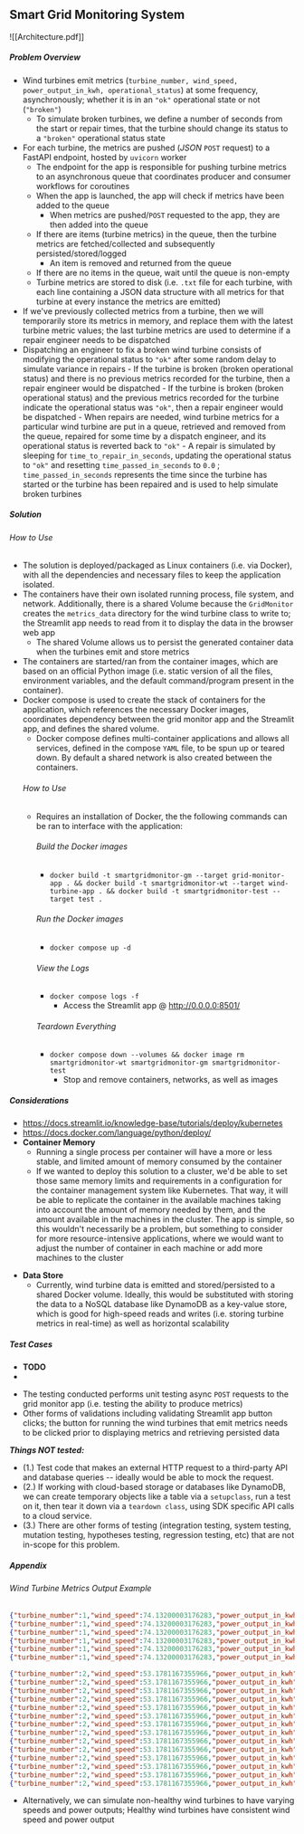 ## Smart Grid Monitoring System


![[Architecture.pdf]]

##### Problem Overview
- Wind turbines emit metrics (`turbine_number, wind_speed, power_output_in_kwh, operational_status`) at some frequency, asynchronously; whether it is in an `"ok"` operational state or not (`"broken"`)
	- To simulate broken turbines, we define a number of seconds from the start or repair times, that the turbine should change its status to a `"broken"` operational status state
- For each turbine, the metrics are pushed (_JSON_ `POST` request) to a FastAPI endpoint, hosted by `uvicorn` worker
	- The endpoint for the app is responsible for pushing turbine metrics to an asynchronous queue that coordinates producer and consumer workflows for coroutines
	- When the app is launched, the app will check if metrics have been added to the queue
		- When metrics are pushed/`POST` requested to the app, they are then added into the queue
	- If there are items (turbine metrics) in the queue, then the turbine metrics are fetched/collected and subsequently persisted/stored/logged
		- An item is removed and returned from the queue
	- If there are no items in the queue, wait until the queue is non-empty
	- Turbine metrics are stored to disk (i.e. `.txt` file for each turbine, with each line containing a JSON data structure with all metrics for that turbine at every instance the metrics are emitted)
- If we've previously collected metrics from a turbine, then we will temporarily store its metrics in memory, and replace them with the latest turbine metric values; the last turbine metrics are used to determine if a repair engineer needs to be dispatched
- Dispatching an engineer to fix a broken wind turbine consists of modifying the operational status to `"ok"` after some random delay to simulate variance in repairs
		- If the turbine is broken (broken operational status) and there is no previous metrics recorded for the turbine, then a repair engineer would be dispatched
		- If the turbine is broken (broken operational status) and the previous metrics recorded for the turbine indicate the operational status was `"ok"`, then a repair engineer would be dispatched
		- When repairs are needed, wind turbine metrics for a particular wind turbine are put in a queue, retrieved and removed from the queue, repaired for some time by a dispatch engineer, and its operational status is reverted back to `"ok"`
			- A repair is simulated by sleeping for `time_to_repair_in_seconds`, updating the operational status to `"ok"` and resetting `time_passed_in_seconds` to `0.0` ; `time_passed_in_seconds` represents the time since the turbine has started or the turbine has been repaired and is used to help simulate broken turbines
##### Solution
###### How to Use
* The solution is deployed/packaged as Linux containers (i.e. via Docker), with all the dependencies and necessary files to keep the application isolated. 
* The containers have their own isolated running process, file system, and network. Additionally, there is a shared Volume because the `GridMonitor` creates the `metrics_data` directory for the wind turbine class to write to; the Streamlit app needs to read from it to display the data in the browser web app
	* The shared Volume allows us to persist the generated container data when the turbines emit and store metrics
* The containers are started/ran from the container images, which are based on an official Python image (i.e. static version of all the files, environment variables, and the default command/program present in the container). 
* Docker compose is used to create the stack of containers for the application, which references the necessary Docker images, coordinates dependency between the grid monitor app and the Streamlit app, and defines the shared volume. 
	* Docker compose defines multi-container applications and allows all services, defined in the compose `YAML` file, to be spun up or teared down. By default a shared network is also created between the containers.
	###### How to Use
	* Requires an installation of Docker, the the following commands can be ran to interface with the application:
		###### Build the Docker images
		- `docker build -t smartgridmonitor-gm --target grid-monitor-app . && docker build -t smartgridmonitor-wt --target wind-turbine-app . && docker build -t smartgridmonitor-test --target test .`
		###### Run the Docker images
		* `docker compose up -d`
		###### View the Logs
		- `docker compose logs -f`
			- Access the Streamlit app @ http://0.0.0.0:8501/
		###### Teardown Everything
		- `docker compose down --volumes && docker image rm smartgridmonitor-wt smartgridmonitor-gm smartgridmonitor-test`
			- Stop and remove containers, networks, as well as images
##### Considerations
- https://docs.streamlit.io/knowledge-base/tutorials/deploy/kubernetes
- https://docs.docker.com/language/python/deploy/
- **Container Memory**
	* Running a single process per container will have a more or less stable, and limited amount of memory consumed by the container
	* If we wanted to deploy this solution to a cluster, we'd be able to set those same memory limits and requirements in a configuration for the container management system like Kubernetes. That way, it will be able to replicate the container in the available machines taking into account the amount of memory needed by them, and the amount available in the machines in the cluster. The app is simple, so this wouldn't necessarily be a problem, but something to consider for more resource-intensive applications, where we would want to adjust the number of container in each machine or add more machines to the cluster
* **Data Store**
	* Currently, wind turbine data is emitted and stored/persisted to a shared Docker volume. Ideally, this would be substituted with storing the data to a NoSQL database like DynamoDB as a key-value store, which is good for high-speed reads and writes (i.e. storing turbine metrics in real-time) as well as horizontal scalability
##### Test Cases
- **TODO**
- 
* The testing conducted performs unit testing async `POST` requests to the grid monitor app (i.e. testing the ability to produce metrics)
* Other forms of validations including validating Streamlit app button clicks; the button for running the wind turbines that emit metrics needs to be clicked prior to displaying metrics and retrieving persisted data

***Things NOT tested:***
* (1.) Test code that makes an external HTTP request to a third-party API and database queries -- ideally would be able to mock the request.  
* (2.) If working with cloud-based storage or databases like DynamoDB, we can create temporary objects like a table via a `setupclass`, run a test on it, then tear it down via a `teardown class`, using SDK specific API calls to a cloud service.
* (3.) There are other forms of testing (integration testing, system testing, mutation testing, hypotheses testing, regression testing, etc) that are not in-scope for this problem.
##### Appendix
###### Wind Turbine Metrics Output Example
```json
{"turbine_number":1,"wind_speed":74.13200003176283,"power_output_in_kwh":2229.3846024355926,"operational_status":"ok","timestamp":1704427057.340093}
{"turbine_number":1,"wind_speed":74.13200003176283,"power_output_in_kwh":2229.3846024355926,"operational_status":"ok","timestamp":1704427058.441073}
{"turbine_number":1,"wind_speed":74.13200003176283,"power_output_in_kwh":2229.3846024355926,"operational_status":"broken","timestamp":1704427059.46271}
{"turbine_number":1,"wind_speed":74.13200003176283,"power_output_in_kwh":2229.3846024355926,"operational_status":"broken","timestamp":1704427060.5790033}
{"turbine_number":1,"wind_speed":74.13200003176283,"power_output_in_kwh":2229.3846024355926,"operational_status":"ok","timestamp":1704427061.654295}
{"turbine_number":1,"wind_speed":74.13200003176283,"power_output_in_kwh":2229.3846024355926,"operational_status":"ok","timestamp":1704427062.8082988}

{"turbine_number":2,"wind_speed":53.1781167355966,"power_output_in_kwh":2439.817544613848,"operational_status":"ok","timestamp":1704427059.529272}
{"turbine_number":2,"wind_speed":53.1781167355966,"power_output_in_kwh":2439.817544613848,"operational_status":"ok","timestamp":1704427060.6291208}
{"turbine_number":2,"wind_speed":53.1781167355966,"power_output_in_kwh":2439.817544613848,"operational_status":"ok","timestamp":1704427061.703328}
{"turbine_number":2,"wind_speed":53.1781167355966,"power_output_in_kwh":2439.817544613848,"operational_status":"ok","timestamp":1704427062.7679012}
{"turbine_number":2,"wind_speed":53.1781167355966,"power_output_in_kwh":2439.817544613848,"operational_status":"ok","timestamp":1704427063.829862}
{"turbine_number":2,"wind_speed":53.1781167355966,"power_output_in_kwh":2439.817544613848,"operational_status":"broken","timestamp":1704427064.938169}
{"turbine_number":2,"wind_speed":53.1781167355966,"power_output_in_kwh":2439.817544613848,"operational_status":"broken","timestamp":1704427066.0461793}
{"turbine_number":2,"wind_speed":53.1781167355966,"power_output_in_kwh":2439.817544613848,"operational_status":"broken","timestamp":1704427067.0832596}
{"turbine_number":2,"wind_speed":53.1781167355966,"power_output_in_kwh":2439.817544613848,"operational_status":"broken","timestamp":1704427068.1439586}
{"turbine_number":2,"wind_speed":53.1781167355966,"power_output_in_kwh":2439.817544613848,"operational_status":"ok","timestamp":1704427069.2387676}
{"turbine_number":2,"wind_speed":53.1781167355966,"power_output_in_kwh":2439.817544613848,"operational_status":"ok","timestamp":1704427070.3042338}
{"turbine_number":2,"wind_speed":53.1781167355966,"power_output_in_kwh":2439.817544613848,"operational_status":"ok","timestamp":1704427071.4122436}
{"turbine_number":2,"wind_speed":53.1781167355966,"power_output_in_kwh":2439.817544613848,"operational_status":"ok","timestamp":1704427072.5106378}
{"turbine_number":2,"wind_speed":53.1781167355966,"power_output_in_kwh":2439.817544613848,"operational_status":"ok","timestamp":1704427073.5634034}
```

- Alternatively, we can simulate non-healthy wind turbines to have varying speeds and power outputs; Healthy wind turbines have consistent wind speed and power output

